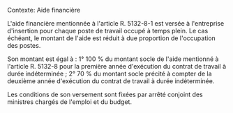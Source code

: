 Contexte: Aide financière

L'aide financière mentionnée à l'article R. 5132-8-1 est versée à l'entreprise d'insertion pour chaque poste de travail occupé à temps plein. Le cas échéant, le montant de l'aide est réduit à due proportion de l'occupation des postes.

Son montant est égal à : 1° 100 % du montant socle de l'aide mentionné à l'article R. 5132-8 pour la première année d'exécution du contrat de travail à durée indéterminée ; 2° 70 % du montant socle précité à compter de la deuxième année d'exécution du contrat de travail à durée indéterminée.

Les conditions de son versement sont fixées par arrêté conjoint des ministres chargés de l'emploi et du budget.